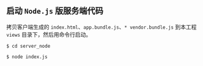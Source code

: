 ##  启动 ```Node.js``` 版服务端代码

拷贝客户端生成的 ```index.html```、```app.bundle.js```、```* vendor.bundle.js``` 到本工程 ```views``` 目录下，然后用命令行启动。

```
$ cd server_node

$ node index.js
```